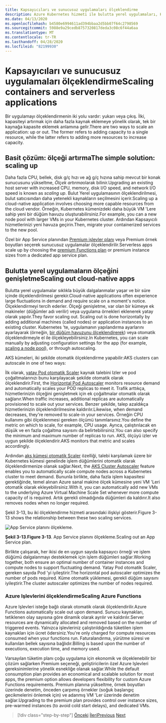 ```yaml
---
title: Kapsayıcıları ve sunucusuz uygulamaları ölçeklendirme
description: Azure Kubernetes hizmeti ile bulutta yerel uygulamaları, Kullanıcı talebini karşılayacak şekilde ölçeklendirin.
ms.date: 04/13/2020
ms.openlocfilehash: b4580e6994611ad394bbaa2d5bb07f64c2798569
ms.sourcegitcommit: 5988e9a29cedb8757320817deda3c08c6f44a6aa
ms.translationtype: MT
ms.contentlocale: tr-TR
ms.lasthandoff: 04/28/2020
ms.locfileid: "82199930"
---
```

# <a name="scaling-containers-and-serverless-applications"></a><span data-ttu-id="52451-103">Kapsayıcıları ve sunucusuz uygulamaları ölçeklendirme</span><span class="sxs-lookup"><span data-stu-id="52451-103">Scaling containers and serverless applications</span></span>

<span data-ttu-id="52451-104">Bir uygulamayı ölçeklendirmenin iki yolu vardır: yukarı veya çıkış. İlki, kapasiteyi artırmak için daha fazla kaynak eklemeye yönelik olarak, tek bir kaynağa kapasite eklemek anlamına gelir.</span><span class="sxs-lookup"><span data-stu-id="52451-104">There are two ways to scale an application: up or out. The former refers to adding capacity to a single resource, while the latter refers to adding more resources to increase capacity.</span></span>

## <a name="the-simple-solution-scaling-up"></a><span data-ttu-id="52451-105">Basit çözüm: ölçeği artırma</span><span class="sxs-lookup"><span data-stu-id="52451-105">The simple solution: scaling up</span></span>

<span data-ttu-id="52451-106">Daha fazla CPU, bellek, disk g/ç hızı ve ağ g/ç hızına sahip mevcut bir konak sunucusunu yükseltme, *Ölçek artırma*olarak bilinir.</span><span class="sxs-lookup"><span data-stu-id="52451-106">Upgrading an existing host server with increased CPU, memory, disk I/O speed, and network I/O speed is known as *scaling up*.</span></span> <span data-ttu-id="52451-107">Bulut Yerel uygulamasının ölçeklendirilmesi, bulut satıcısından daha yetenekli kaynakların seçilmesini içerir.</span><span class="sxs-lookup"><span data-stu-id="52451-107">Scaling up a cloud-native application involves choosing more capable resources from the cloud vendor.</span></span> <span data-ttu-id="52451-108">Örneğin, Kubernetes kümenizdeki daha büyük VM 'Lere sahip yeni bir düğüm havuzu oluşturabilirsiniz.</span><span class="sxs-lookup"><span data-stu-id="52451-108">For example, you can a new node pool with larger VMs in your Kubernetes cluster.</span></span> <span data-ttu-id="52451-109">Ardından Kapsayıcılı hizmetlerinizi yeni havuza geçirin.</span><span class="sxs-lookup"><span data-stu-id="52451-109">Then, migrate your containerized services to the new pool.</span></span>

<span data-ttu-id="52451-110">Özel bir App Service planından [Premium işlevler planı](https://docs.microsoft.com/azure/azure-functions/functions-scale) veya Premium örnek boyutları seçerek sunucusuz uygulamalar ölçeklendirilir.</span><span class="sxs-lookup"><span data-stu-id="52451-110">Serverless apps scale up by choosing the [premium Functions plan](https://docs.microsoft.com/azure/azure-functions/functions-scale) or premium instance sizes from a dedicated app service plan.</span></span>

## <a name="scaling-out-cloud-native-apps"></a><span data-ttu-id="52451-111">Bulutta yerel uygulamaların ölçeğini genişletme</span><span class="sxs-lookup"><span data-stu-id="52451-111">Scaling out cloud-native apps</span></span>

<span data-ttu-id="52451-112">Bulutta yerel uygulamalar sıklıkla büyük dalgalanmalar yaşar ve bir süre içinde ölçeklendirilmesi gerekir.</span><span class="sxs-lookup"><span data-stu-id="52451-112">Cloud-native applications often experience large fluctuations in demand and require scale on a moment's notice.</span></span> <span data-ttu-id="52451-113">Ölçeklendirmeyi tercih ederler. Ölçeği genişletme, var olan bir kümeye ek makineler (düğümler adı verilir) veya uygulama örnekleri eklenerek yatay olarak yapılır.</span><span class="sxs-lookup"><span data-stu-id="52451-113">They favor scaling out. Scaling out is done horizontally by adding additional machines (called nodes) or application instances to an existing cluster.</span></span> <span data-ttu-id="52451-114">Kubernetes 'te, uygulamanın yapılandırma ayarlarını ayarlayarak (örneğin, [bir düğüm havuzunu ölçeklendirerek](https://docs.microsoft.com/azure/aks/use-multiple-node-pools#scale-a-node-pool-manually)) veya otomatik ölçeklendirmeyle el ile ölçekleyebilirsiniz.</span><span class="sxs-lookup"><span data-stu-id="52451-114">In Kubernetes, you can scale manually by adjusting configuration settings for the app (for example, [scaling a node pool](https://docs.microsoft.com/azure/aks/use-multiple-node-pools#scale-a-node-pool-manually)), or through autoscaling.</span></span>

<span data-ttu-id="52451-115">AKS kümeleri, iki şekilde otomatik ölçeklendirme yapabilir:</span><span class="sxs-lookup"><span data-stu-id="52451-115">AKS clusters can autoscale in one of two ways:</span></span>

<span data-ttu-id="52451-116">İlk olarak, [yatay Pod otomatik Scaler](https://docs.microsoft.com/azure/aks/tutorial-kubernetes-scale#autoscale-pods) kaynak talebini Izler ve pod çoğaltmalarınızı bunu karşılayacak şekilde otomatik olarak ölçeklendirir.</span><span class="sxs-lookup"><span data-stu-id="52451-116">First, the [Horizontal Pod Autoscaler](https://docs.microsoft.com/azure/aks/tutorial-kubernetes-scale#autoscale-pods) monitors resource demand and automatically scales your POD replicas to meet it.</span></span> <span data-ttu-id="52451-117">Trafik arttıkça, hizmetlerinizin ölçeğini genişletmek için ek çoğaltmalar otomatik olarak sağlanır.</span><span class="sxs-lookup"><span data-stu-id="52451-117">When traffic increases, additional replicas are automatically provisioned to scale out your services.</span></span> <span data-ttu-id="52451-118">Benzer şekilde, talep azaldıkça hizmetlerinizin ölçeklendirilmesine kaldırılır.</span><span class="sxs-lookup"><span data-stu-id="52451-118">Likewise, when demand decreases, they're removed to scale-in your services.</span></span> <span data-ttu-id="52451-119">Örneğin CPU kullanımı gibi ölçeklenmesi gereken ölçümü tanımlarsınız.</span><span class="sxs-lookup"><span data-stu-id="52451-119">You define the metric on which to scale, for example, CPU usage.</span></span> <span data-ttu-id="52451-120">Ayrıca, çalıştırılacak en düşük ve en fazla çoğaltma sayısını da belirtebilirsiniz.</span><span class="sxs-lookup"><span data-stu-id="52451-120">You can also specify the minimum and maximum number of replicas to run.</span></span> <span data-ttu-id="52451-121">AKS, ölçüyü izler ve uygun şekilde ölçeklendirir.</span><span class="sxs-lookup"><span data-stu-id="52451-121">AKS monitors that metric and scales accordingly.</span></span>

<span data-ttu-id="52451-122">Ardından [aks kümesi otomatik Scaler](https://docs.microsoft.com/azure/aks/cluster-autoscaler) özelliği, talebi karşılamak üzere bir Kubernetes kümesi genelinde işlem düğümlerini otomatik olarak ölçeklendirmenize olanak sağlar.</span><span class="sxs-lookup"><span data-stu-id="52451-122">Next, the [AKS Cluster Autoscaler](https://docs.microsoft.com/azure/aks/cluster-autoscaler) feature enables you to automatically scale compute nodes across a Kubernetes cluster to meet demand.</span></span> <span data-ttu-id="52451-123">Bununla birlikte, daha fazla işlem kapasitesi gerektiğinde, temel alınan Azure sanal makine ölçek kümesine yeni VM 'Leri otomatik olarak ekleyebilirsiniz.</span><span class="sxs-lookup"><span data-stu-id="52451-123">With it, you can automatically add new VMs to the underlying Azure Virtual Machine Scale Set whenever more compute capacity of is required.</span></span> <span data-ttu-id="52451-124">Artık gerekli olmadığında düğümleri da kaldırır.</span><span class="sxs-lookup"><span data-stu-id="52451-124">It also removes nodes when no longer required.</span></span>

<span data-ttu-id="52451-125">Şekil 3-13, bu iki ölçeklendirme hizmeti arasındaki ilişkiyi gösterir.</span><span class="sxs-lookup"><span data-stu-id="52451-125">Figure 3-13 shows the relationship between these two scaling services.</span></span>

![App Service planını ölçekleme.](./media/aks-cluster-autoscaler.png)

<span data-ttu-id="52451-127">**Şekil 3-13**.</span><span class="sxs-lookup"><span data-stu-id="52451-127">**Figure 3-13**.</span></span> <span data-ttu-id="52451-128">App Service planını ölçekleme.</span><span class="sxs-lookup"><span data-stu-id="52451-128">Scaling out an App Service plan.</span></span>

<span data-ttu-id="52451-129">Birlikte çalışarak, her ikisi de en uygun sayıda kapsayıcı örneği ve işlem düğümü dalgalanmayı desteklemek için işlem düğümleri sağlar.</span><span class="sxs-lookup"><span data-stu-id="52451-129">Working together, both ensure an optimal number of container instances and compute nodes to support fluctuating demand.</span></span> <span data-ttu-id="52451-130">Yatay Pod otomatik Scaler, gereken sayıda Pod 'yi iyileştirir.</span><span class="sxs-lookup"><span data-stu-id="52451-130">The horizontal pod autoscaler optimizes the number of pods required.</span></span> <span data-ttu-id="52451-131">Küme otomatik yüklemesi, gerekli düğüm sayısını iyileştirir.</span><span class="sxs-lookup"><span data-stu-id="52451-131">The cluster autoscaler optimizes the number of nodes required.</span></span>

### <a name="scaling-azure-functions"></a><span data-ttu-id="52451-132">Azure Işlevlerini ölçeklendirme</span><span class="sxs-lookup"><span data-stu-id="52451-132">Scaling Azure Functions</span></span>

<span data-ttu-id="52451-133">Azure Işlevleri isteğe bağlı olarak otomatik olarak ölçeklendirilir.</span><span class="sxs-lookup"><span data-stu-id="52451-133">Azure Functions automatically scale out upon demand.</span></span> <span data-ttu-id="52451-134">Sunucu kaynakları, tetiklenen olay sayısına göre dinamik olarak ayrılır ve kaldırılır.</span><span class="sxs-lookup"><span data-stu-id="52451-134">Server resources are dynamically allocated and removed based on the number of triggered events.</span></span> <span data-ttu-id="52451-135">Yalnızca işlevleriniz çalıştırıldığında tüketilen işlem kaynakları için ücret ödersiniz.</span><span class="sxs-lookup"><span data-stu-id="52451-135">You're only charged for compute resources consumed when your functions run.</span></span> <span data-ttu-id="52451-136">Faturalandırma, yürütme süresi ve kullanılan bellek sayısına bağlıdır.</span><span class="sxs-lookup"><span data-stu-id="52451-136">Billing is based upon the number of executions, execution time, and memory used.</span></span>

<span data-ttu-id="52451-137">Varsayılan tüketim planı çoğu uygulama için ekonomik ve ölçeklenebilir bir çözüm sağlarken Premium seçeneği, geliştiricilerin özel Azure Işlevleri gereksinimlerine yönelik esnekliğe olanak sağlar.</span><span class="sxs-lookup"><span data-stu-id="52451-137">While the default consumption plan provides an economical and scalable solution for most apps, the premium option allows developers flexibility for custom Azure Functions requirements.</span></span> <span data-ttu-id="52451-138">Premium planına yükseltme, örnek boyutları üzerinde denetim, önceden çarpımış örnekler (soğuk başlangıç gecikmelerini önlemek için) ve adanmış VM 'Ler üzerinde denetim sağlar.</span><span class="sxs-lookup"><span data-stu-id="52451-138">Upgrading to the premium plan provides control over instance sizes, pre-warmed instances (to avoid cold start delays), and dedicated VMs.</span></span>

>[!div class="step-by-step"]
><span data-ttu-id="52451-139">[Önceki](deploy-containers-azure.md)
>[İleri](other-deployment-options.md)</span><span class="sxs-lookup"><span data-stu-id="52451-139">[Previous](deploy-containers-azure.md)
[Next](other-deployment-options.md)</span></span>
